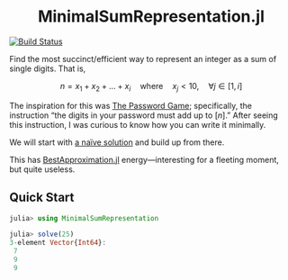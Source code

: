 <h1 align="center">MinimalSumRepresentation.jl</h1>

[![Build Status](https://github.com/jakewilliami/MinimalSumRepresentation.jl/actions/workflows/CI.yml/badge.svg?branch=master)](https://github.com/jakewilliami/MinimalSumRepresentation.jl/actions/workflows/CI.yml?query=branch%3Amaster)

Find the most succinct/efficient way to represent an integer as a sum of single digits.  That is,

$$n = x_1 + x_2 + \ldots + x_i \quad \text{where} \quad x_j < 10, \quad \forall j \in [1, i]$$

The inspiration for this was [The Password Game](https://neal.fun/password-game/); specifically, the instruction &ldquo;the digits in your password must add up to $[n]$.&rdquo;  After seeing this instruction, I was curious to know how you can write it minimally.

We will start with [a naïve solution](https://github.com/jakewilliami/MinimalSumRepresentation.jl/releases/tag/v1.0.0) and build up from there.

This has [BestApproximation.jl](https://github.com/jakewilliami/BestApproximation.jl/) energy&mdash;interesting for a fleeting moment, but quite useless.

## Quick Start

```julia
julia> using MinimalSumRepresentation

julia> solve(25)
3-element Vector{Int64}:
 7
 9
 9
```
